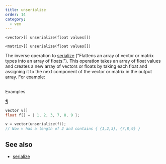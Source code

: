 ```yaml
---
title: unserialize
order: 14
category:
  - vex
---
```


`<vector>[] unserialize(float values[])`

`<matrix>[] unserialize(float values[])`

The inverse operation to [serialize](serialize.html) ("Flattens an array of vector or matrix types into an array of floats."). This operation takes an array of float values
and creates a new array of vectors or floats by taking each float and assigning it to the
next component of the vector or matrix in the output array. For example:

##

Examples

[¶](#examples)

```c
vector v[]
float f[] = { 1, 2, 3, 7, 8, 9 };

v = vector(unserialize(f));
// Now v has a length of 2 and contains { {1,2,3}, {7,8,9} }

```

## See also

- [serialize](serialize.html)
